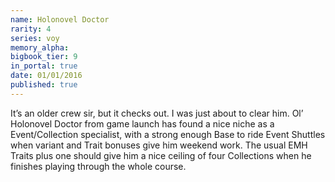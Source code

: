 ```yaml
---
name: Holonovel Doctor
rarity: 4
series: voy
memory_alpha:
bigbook_tier: 9
in_portal: true
date: 01/01/2016
published: true
---
```


It’s an older crew sir, but it checks out. I was just about to clear him. Ol’ Holonovel Doctor from game launch has found a nice niche as a Event/Collection specialist, with a strong enough Base to ride Event Shuttles when variant and Trait bonuses give him weekend work. The usual EMH Traits plus one should give him a nice ceiling of four Collections when he finishes playing through the whole course.
